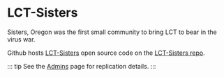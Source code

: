 # LCT-Sisters

Sisters, Oregon was the first small community to bring LCT to bear in the virus war.

Github hosts [LCT-Sisters](https://lct-sisters.herokuapp.com) open source code on the [LCT-Sisters repo](https://github.com/mcorning/lct-sisters).

::: tip
See the [Admins](/admin/) page for replication details.
:::
